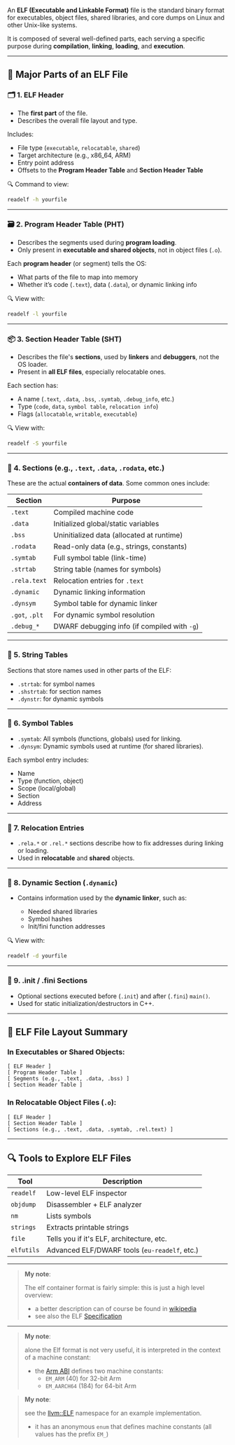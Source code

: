 An **ELF (Executable and Linkable Format)** file is the standard binary format for executables, object files, shared libraries, and core dumps on Linux and other Unix-like systems.

It is composed of several well-defined parts, each serving a specific purpose during **compilation**, **linking**, **loading**, and **execution**.

---

## 🧱 Major Parts of an ELF File

### 🗂️ 1. **ELF Header**

* The **first part** of the file.
* Describes the overall file layout and type.

Includes:

* File type (`executable`, `relocatable`, `shared`)
* Target architecture (e.g., x86\_64, ARM)
* Entry point address
* Offsets to the **Program Header Table** and **Section Header Table**

🔍 Command to view:

```bash
readelf -h yourfile
```

---

### 🗃️ 2. **Program Header Table (PHT)**

* Describes the segments used during **program loading**.
* Only present in **executable and shared objects**, not in object files (`.o`).

Each **program header** (or segment) tells the OS:

* What parts of the file to map into memory
* Whether it’s code (`.text`), data (`.data`), or dynamic linking info

🔍 View with:

```bash
readelf -l yourfile
```

---

### 📦 3. **Section Header Table (SHT)**

* Describes the file's **sections**, used by **linkers** and **debuggers**, not the OS loader.
* Present in **all ELF files**, especially relocatable ones.

Each section has:

* A name (`.text`, `.data`, `.bss`, `.symtab`, `.debug_info`, etc.)
* Type (`code`, `data`, `symbol table`, `relocation info`)
* Flags (`allocatable`, `writable`, `executable`)

🔍 View with:

```bash
readelf -S yourfile
```

---

### 📁 4. **Sections** (e.g., `.text`, `.data`, `.rodata`, etc.)

These are the actual **containers of data**. Some common ones include:

| Section        | Purpose                                      |
| -------------- | -------------------------------------------- |
| `.text`        | Compiled machine code                        |
| `.data`        | Initialized global/static variables          |
| `.bss`         | Uninitialized data (allocated at runtime)    |
| `.rodata`      | Read-only data (e.g., strings, constants)    |
| `.symtab`      | Full symbol table (link-time)                |
| `.strtab`      | String table (names for symbols)             |
| `.rela.text`   | Relocation entries for `.text`               |
| `.dynamic`     | Dynamic linking information                  |
| `.dynsym`      | Symbol table for dynamic linker              |
| `.got`, `.plt` | For dynamic symbol resolution                |
| `.debug_*`     | DWARF debugging info (if compiled with `-g`) |

---

### 🔗 5. **String Tables**

Sections that store names used in other parts of the ELF:

* `.strtab`: for symbol names
* `.shstrtab`: for section names
* `.dynstr`: for dynamic symbols

---

### 🧮 6. **Symbol Tables**

* `.symtab`: All symbols (functions, globals) used for linking.
* `.dynsym`: Dynamic symbols used at runtime (for shared libraries).

Each symbol entry includes:

* Name
* Type (function, object)
* Scope (local/global)
* Section
* Address

---

### 📐 7. **Relocation Entries**

* `.rela.*` or `.rel.*` sections describe how to fix addresses during linking or loading.
* Used in **relocatable** and **shared** objects.

---

### 🔧 8. **Dynamic Section (`.dynamic`)**

* Contains information used by the **dynamic linker**, such as:

  * Needed shared libraries
  * Symbol hashes
  * Init/fini function addresses

🔍 View with:

```bash
readelf -d yourfile
```

---

### 🧵 9. **.init / .fini Sections**

* Optional sections executed before (`.init`) and after (`.fini`) `main()`.
* Used for static initialization/destructors in C++.

---

## 🧭 ELF File Layout Summary

### In Executables or Shared Objects:

```text
[ ELF Header ]
[ Program Header Table ]
[ Segments (e.g., .text, .data, .bss) ]
[ Section Header Table ]
```

### In Relocatable Object Files (`.o`):

```text
[ ELF Header ]
[ Section Header Table ]
[ Sections (e.g., .text, .data, .symtab, .rel.text) ]
```

---

## 🔍 Tools to Explore ELF Files

| Tool       | Description                                   |
| ---------- | --------------------------------------------- |
| `readelf`  | Low-level ELF inspector                       |
| `objdump`  | Disassembler + ELF analyzer                   |
| `nm`       | Lists symbols                                 |
| `strings`  | Extracts printable strings                    |
| `file`     | Tells you if it's ELF, architecture, etc.     |
| `elfutils` | Advanced ELF/DWARF tools (`eu-readelf`, etc.) |

---

> **My note**:
>
> The elf container format is fairly simple: this is just a high level
> overview:
> * a better description can of course be found in
    [wikipedia](https://en.wikipedia.org/wiki/Executable_and_Linkable_Format)
> * see also the ELF [Specification](https://refspecs.linuxbase.org/elf/elf.pdf)

---

> **My note**:
>
> alone the Elf format is not very useful, it is interpreted in the
> context of a machine constant:
> * the [Arm ABI](https://github.com/ARM-software/abi-aa) defines two
    machine constants:
>   - `EM_ARM` (40) for 32-bit Arm
>   - `EM_AARCH64` (184) for 64-bit Arm

> **My note**:
>
> see the [llvm::ELF](https://llvm.org/doxygen/namespacellvm_1_1ELF.html)
> namespace for an example implementation.
> * it has an anonymous `enum` that defines machine constants
>   (all values has the prefix `EM_`)

